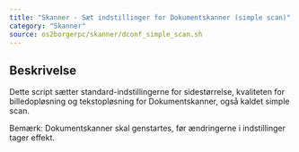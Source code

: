```yaml
---
title: "Skanner - Sæt indstillinger for Dokumentskanner (simple scan)"
category: "Skanner"
source: os2borgerpc/skanner/dconf_simple_scan.sh
---
```


## Beskrivelse
Dette script sætter standard-indstillingerne for sidestørrelse, kvaliteten for billedopløsning og tekstopløsning for Dokumentskanner, også kaldet simple scan. 

Bemærk: Dokumentskanner skal genstartes, før ændringerne i indstillinger tager effekt.